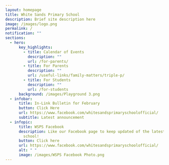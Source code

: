 ```yaml
---
layout: homepage
title: White Sands Primary School
description: Brief site description here
image: /images/logo.png
permalink: /
notification: ""
sections:
  - hero:
      key_highlights:
        - title: Calendar of Events
          description: ""
          url: /for-parents/
        - title: For Parents
          description: ""
          url: /useful-links/family-matters/triple-p/
        - title: For Students
          description: ""
          url: /for-students
      background: /images/Playground 3.png
  - infobar:
      title: In-Link Bulletin for February
      button: Click Here
      url: https://www.facebook.com/whitesandsprimaryschoolofficial/
      subtitle: Latest announcement
  - infopic:
      title: WSPS Facebook
      description: Like our Facebook page to keep updated of the latest happenings in
        school!
      button: Click here
      url: https://www.facebook.com/whitesandsprimaryschoolofficial/
      alt: " "
      image: /images/WSPS Facebook Photo.png
---
```

